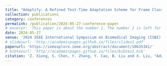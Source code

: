 ```yaml
---
title: "Adaptify: A Refined Test-Time Adaptation Scheme for Frame Classification Consistency in Atrophic Gastritis Videos"
collection: publications
category: conferences
permalink: /publication/2024-05-27-conference-paper
# excerpt: 'This paper is about the number 1. The number 2 is left for future work.'
date: 2024-05-27
venue: '2024 IEEE International Symposium on Biomedical Imaging (ISBI)'
# slidesurl: 'http://academicpages.github.io/files/slides1.pdf'
paperurl: 'https://ieeexplore.ieee.org/abstract/document/10635341/'
# bibtexurl: 'http://academicpages.github.io/files/bibtex1.bib'
citation: 'Z. Xiong, S. Chen, Y. Zhang, Y. Cao, B. Liu and X. Liu, "Adaptify: A Refined Test-Time Adaptation Scheme for Frame Classification Consistency in Atrophic Gastritis Videos," 2024 IEEE International Symposium on Biomedical Imaging (ISBI), Athens, Greece, 2024, pp. 1-5, doi: 10.1109/ISBI56570.2024.10635341. keywords: {Adaptation models;Machine learning algorithms;Video sequences;Merging;Stability analysis;Reliability;Streams;est-time adaptation;atrophic gastritis;video temporally consistency},'
---
```

